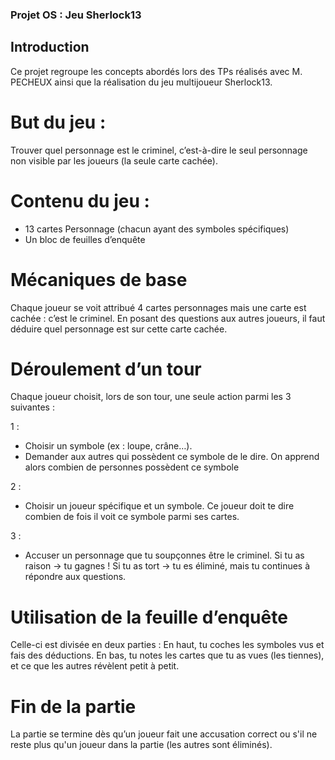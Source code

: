 ### Projet OS : Jeu Sherlock13

## Introduction
Ce projet regroupe les concepts abordés lors des TPs réalisés avec M. PECHEUX ainsi que la réalisation du jeu multijoueur Sherlock13.

# But du jeu :
Trouver quel personnage est le criminel, c’est-à-dire le seul personnage non visible par les joueurs (la seule carte cachée).


# Contenu du jeu :
- 13 cartes Personnage (chacun ayant des symboles spécifiques)
- Un bloc de feuilles d’enquête


# Mécaniques de base
Chaque joueur se voit attribué 4 cartes personnages mais une carte est cachée : c’est le criminel. En posant des questions aux autres joueurs, il faut déduire quel personnage est sur cette carte cachée.


# Déroulement d’un tour
Chaque joueur choisit, lors de son tour, une seule action parmi les 3 suivantes :

1 :
  - Choisir un symbole (ex : loupe, crâne…).
  - Demander aux autres qui possèdent ce symbole de le dire.
    On apprend alors combien de personnes possèdent ce symbole

2 :
  - Choisir un joueur spécifique et un symbole.
    Ce joueur doit te dire combien de fois il voit ce symbole parmi ses cartes.

3 : 
  - Accuser un personnage que tu soupçonnes être le criminel.
    Si tu as raison → tu gagnes !
    Si tu as tort → tu es éliminé, mais tu continues à répondre aux questions.


# Utilisation de la feuille d’enquête
Celle-ci est divisée en deux parties :
En haut, tu coches les symboles vus et fais des déductions.
En bas, tu notes les cartes que tu as vues (les tiennes), et ce que les autres révèlent petit à petit.


# Fin de la partie
La partie se termine dès qu’un joueur fait une accusation correct ou s'il ne reste plus qu'un joueur dans la partie (les autres sont éliminés).
